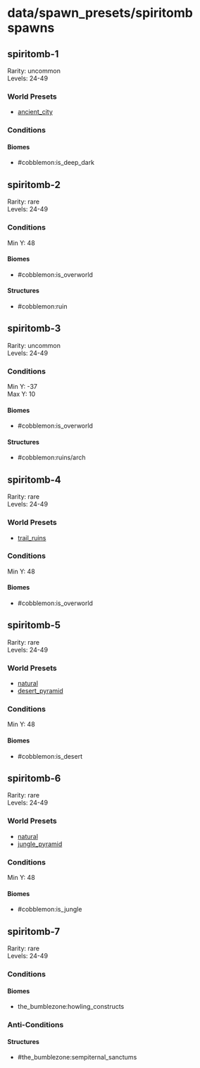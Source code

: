 # data/spawn_presets/spiritomb spawns  
  
## spiritomb-1  
Rarity: uncommon  
Levels: 24-49  
  
### World Presets  
* [ancient_city](/data/world_presets/ancient_city.md)  
  
### Conditions  
  
#### Biomes  
  * #cobblemon:is_deep_dark
  
  
## spiritomb-2  
Rarity: rare  
Levels: 24-49  
  
### Conditions  
Min Y: 48  
  
#### Biomes  
  * #cobblemon:is_overworld
  
  
#### Structures  
  * #cobblemon:ruin
  
  
## spiritomb-3  
Rarity: uncommon  
Levels: 24-49  
  
### Conditions  
Min Y: -37  
Max Y: 10  
  
#### Biomes  
  * #cobblemon:is_overworld
  
  
#### Structures  
  * #cobblemon:ruins/arch
  
  
## spiritomb-4  
Rarity: rare  
Levels: 24-49  
  
### World Presets  
* [trail_ruins](/data/world_presets/trail_ruins.md)  
  
### Conditions  
Min Y: 48  
  
#### Biomes  
  * #cobblemon:is_overworld
  
  
## spiritomb-5  
Rarity: rare  
Levels: 24-49  
  
### World Presets  
* [natural](/data/world_presets/natural.md)  
* [desert_pyramid](/data/world_presets/desert_pyramid.md)  
  
### Conditions  
Min Y: 48  
  
#### Biomes  
  * #cobblemon:is_desert
  
  
## spiritomb-6  
Rarity: rare  
Levels: 24-49  
  
### World Presets  
* [natural](/data/world_presets/natural.md)  
* [jungle_pyramid](/data/world_presets/jungle_pyramid.md)  
  
### Conditions  
Min Y: 48  
  
#### Biomes  
  * #cobblemon:is_jungle
  
  
## spiritomb-7  
Rarity: rare  
Levels: 24-49  
  
### Conditions  
  
#### Biomes  
  * the_bumblezone:howling_constructs
  
  
### Anti-Conditions  
  
#### Structures  
  * #the_bumblezone:sempiternal_sanctums
  
